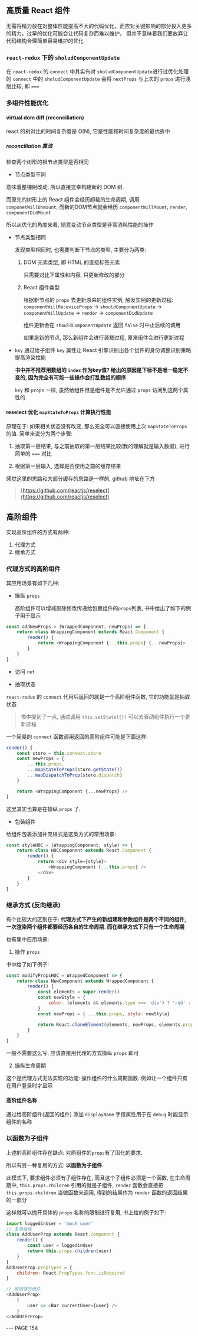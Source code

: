 ## 高质量 React 组件

无需将精力放在对整体性能提高不大的代码优化，而应对关键影响的部分投入更多的精力。过早的优化可能会让代码复杂而难以维护， 但并不意味着我们要放弃让代码结构合理简单容易维护的优化

### `react-redux` 下的 `sholudComponentUpdate`

在 `react-redux` 的 `connect` 中其实有对 `sholudComponentUpdate`进行过优化处理的
`connect` 中的 `sholudComponentUpdate` 会将 `nextProps` 与上次的 `props` 进行浅层比较, 即 `===`

### 多组件性能优化

#### virtual dom diff (reconciliation)

react 的树对比的时间复杂度是 O(N), 它是性能和时间复杂度的最优折中

##### **reconciliation** 算法

检查两个树形的根节点类型是否相同

- 节点类型不同

意味着整棵树改动, 所以直接宠幸构建新的 DOM 树.

而原先的树形上的 React 组件会经历卸载的生命周期, 调用 `componetWillUnmount`, 而新的DOM节点就会经历 `componentWillMount`, `render`, `componentDidMount`

所以从优化的角度来看, 随意变动节点类型是非常消耗性能的操作

- 节点类型相同

    发现类型相同时, 也需要判断下节点的类型, 主要分为两类:

    1. DOM 元素类型, 即 HTML 的直接标签元素

        只需要对比下属性和内容, 只更新修改的部分

    2. React 组件类型

        根据新节点的 `props` 去更新原来的组件实例, 
        触发实例的更新过程: `componentWillReceviceProps` -> `shouldComponentUpdate` -> `componentWillUpdate` -> `render` -> `componentDidUpdate`

        组件更新会在 `shouldComponentUpdate` 返回 `false` 时中止后续的调用

        如果是新的节点, 那么新组件会进行装载过程, 原来组件会进行更新过程

- `key` 通过给子组件 `key` 属性让 React 引擎识别出各个组件的身份调整识别策略提高渲染性能

    **书中并不推荐用数组的 `index` 作为key值? 给出的原因是下标不是唯一稳定不变的, 因为完全有可能一些操作会打乱数组的顺序**

    `key` 和 `props` 一样, 虽然给组件但是组件是不允许通过 `props` 访问到这两个属性的

#### reselect 优化 `mapStateToProps` 计算执行性能

原理在于: 如果相关状态没有改变, 那么完全可以直接使用上次 `mapStateToProps` 的值. 简单来说分为两个步骤:

1. 抽取第一层结果, 与之前抽取的第一层结果比较(我的理解就是输入数据), 进行简单的 `===` 对比

2. 根据第一层输入, 选择是否使用之前的缓存结果

感觉这里的思路和大部分缓存的思路是一样的, github 地址在下方

> [https://github.com/reactjs/reselect](https://github.com/reactjs/reselect)

## 高阶组件

实现高阶组件的方式有两种:

1. 代理方式
2. 继承方式

### 代理方式的高阶组件

其应用场景有如下几种:

- 操纵 `props`

    高阶组件可以增减删除修改传递给包裹组件的`props`列表, 书中给出了如下的例子用于显示

```js
const addNewProps = (WrappedComponent, newProps) => {
    return class WrappingComponent extends React.Component {
        render() {
            return <WrappingComponent {...this.props} {...newProps}>
        }
    }
}
```

- 访问 `ref`

- 抽取状态

`react-redux` 的 `connect` 代用后返回的就是一个高阶组件函数, 它的功能就是抽取状态

> 书中提到了一点, 通过调用 `this.setState({})` 可以去驱动组件执行一个更新过程

一个简易的 `connect` 函数调用返回的高阶组件可能是下面这样:

```js
render() {
    const store = this.context.store
    const newProps = {
        ...this.props,
        ...mapStateToProps(store.getState())
        ...maoDispatchToProp(store.dispatch)
    }

    return <WrappingComponent {...newProps} />
}
```

这里其实也算是在操纵 `props` 了.

- 包装组件

给组件包裹添加补充样式是这类方式的常用场景:

```js
const styleHOC = (WrappingComponent, style) => {
    return class HOCComponent extends React.Component {
        render() {
            return <div style={style}>
                <WrappingComponent {...this.props} />
            </div>
        }
    }
}
```

### 继承方式 (反向继承)

有个比较大的区别在于: **代理方式下产生的新组建和参数组件是两个不同的组件, 一次渲染两个组件都要经历各自的生命周期. 而在继承方式下只有一个生命周期**

也有集中应用场景:

1. 操作 `props`

书中给了如下例子:

```js
const modifyPropsHOC = WrappedComponent => {
    return class NewComponent extends WrappedComponent {
        render() {
            const elements = super.render()
            const newStyle = {
                color: (elements && elements.type === 'div') ? 'red' : 'green'
            }
            const newProps = { ...this.props, style: newStyle}

            return React.cloneElement(elements, newProps, elements.props.children)
        }
    }
}
```

一般不需要这么写, 应该直接用代理的方式操纵 `props` 即可

2. 操纵生命周期

这个是代理方式无法实现的功能: 操作组件的什么周期函数. 例如让一个组件只有在用户登录时才显示

#### 高阶组件名称

通过给高阶组件(返回的组件) 添加 `displayName` 字段属性用于在 `debug` 时能显示组件的名称

### 以函数为子组件

上述的高阶组件存在缺点: 对原组件的`props`有了固化的要求.

所以有另一种复用的方式: **以函数为子组件**.

此模式下, 要求组件必须有子组件存在, 而且这个子组件必须是一个函数,  在生命周期中, `this.props.children` 引用的就是子组件, `render` 函数会直接把 `this.props.children` 当做函数来调用,
得到的结果作为 `render` 函数的返回结果的一部分

这样就可以抛开具体的 `props` 名称的限制进行复用, 书上给的例子如下:

```js
import loggedinUser = 'mock user'
// 复用组件
class AddUserProp extends React.Component {
    render() {
        const user = loggedinUser
        return this.props.children(user)
    }
}
AddUserProp.propTypes = {
    children: React.PropTypes.func.isRequired
}

// 被增强的组件
<AddUserProp>
    {
        user => <Bar currentUser={user} />
    }
</AddUserProp>
```

--- PAGE 154